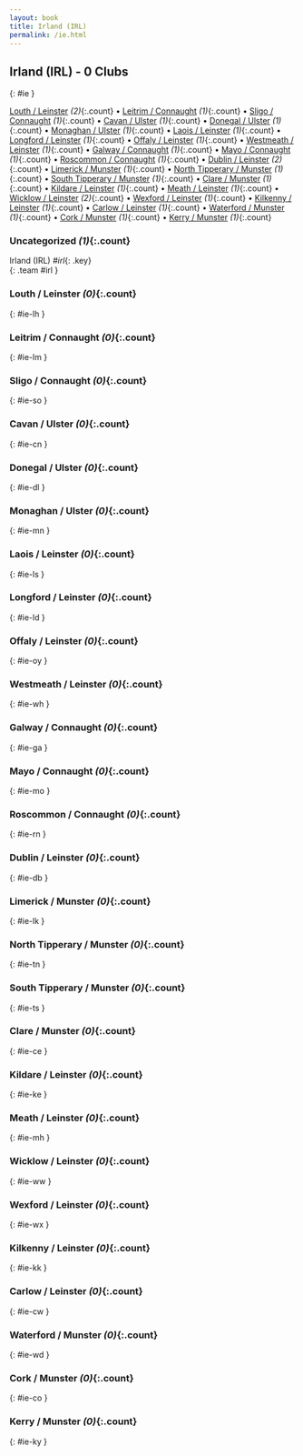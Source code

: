 ```yaml
---
layout: book
title: Irland (IRL)
permalink: /ie.html
---
```


## Irland (IRL) - 0 Clubs
{: #ie }






[Louth / Leinster](#ie-lh) _(2)_{:.count} • [Leitrim / Connaught](#ie-lm) _(1)_{:.count} • [Sligo / Connaught](#ie-so) _(1)_{:.count} • [Cavan / Ulster](#ie-cn) _(1)_{:.count} • [Donegal / Ulster](#ie-dl) _(1)_{:.count} • [Monaghan / Ulster](#ie-mn) _(1)_{:.count} • [Laois / Leinster](#ie-ls) _(1)_{:.count} • [Longford / Leinster](#ie-ld) _(1)_{:.count} • [Offaly / Leinster](#ie-oy) _(1)_{:.count} • [Westmeath / Leinster](#ie-wh) _(1)_{:.count} • [Galway / Connaught](#ie-ga) _(1)_{:.count} • [Mayo / Connaught](#ie-mo) _(1)_{:.count} • [Roscommon / Connaught](#ie-rn) _(1)_{:.count} • [Dublin / Leinster](#ie-db) _(2)_{:.count} • [Limerick / Munster](#ie-lk) _(1)_{:.count} • [North Tipperary / Munster](#ie-tn) _(1)_{:.count} • [South Tipperary / Munster](#ie-ts) _(1)_{:.count} • [Clare / Munster](#ie-ce) _(1)_{:.count} • [Kildare / Leinster](#ie-ke) _(1)_{:.count} • [Meath / Leinster](#ie-mh) _(1)_{:.count} • [Wicklow / Leinster](#ie-ww) _(2)_{:.count} • [Wexford / Leinster](#ie-wx) _(1)_{:.count} • [Kilkenny / Leinster](#ie-kk) _(1)_{:.count} • [Carlow / Leinster](#ie-cw) _(1)_{:.count} • [Waterford / Munster](#ie-wd) _(1)_{:.count} • [Cork / Munster](#ie-co) _(1)_{:.count} • [Kerry / Munster](#ie-ky) _(1)_{:.count}


### Uncategorized _(1)_{:.count}

Irland  (IRL)  _#irl_{: .key} <br>
{: .team #irl }



### Louth / Leinster _(0)_{:.count}
{: #ie-lh }





<div class='columns300' markdown='1'>


</div>



### Leitrim / Connaught _(0)_{:.count}
{: #ie-lm }





<div class='columns300' markdown='1'>


</div>



### Sligo / Connaught _(0)_{:.count}
{: #ie-so }





<div class='columns300' markdown='1'>


</div>



### Cavan / Ulster _(0)_{:.count}
{: #ie-cn }





<div class='columns300' markdown='1'>


</div>



### Donegal / Ulster _(0)_{:.count}
{: #ie-dl }





<div class='columns300' markdown='1'>


</div>



### Monaghan / Ulster _(0)_{:.count}
{: #ie-mn }





<div class='columns300' markdown='1'>


</div>



### Laois / Leinster _(0)_{:.count}
{: #ie-ls }





<div class='columns300' markdown='1'>


</div>



### Longford / Leinster _(0)_{:.count}
{: #ie-ld }





<div class='columns300' markdown='1'>


</div>



### Offaly / Leinster _(0)_{:.count}
{: #ie-oy }





<div class='columns300' markdown='1'>


</div>



### Westmeath / Leinster _(0)_{:.count}
{: #ie-wh }





<div class='columns300' markdown='1'>


</div>



### Galway / Connaught _(0)_{:.count}
{: #ie-ga }





<div class='columns300' markdown='1'>


</div>



### Mayo / Connaught _(0)_{:.count}
{: #ie-mo }





<div class='columns300' markdown='1'>


</div>



### Roscommon / Connaught _(0)_{:.count}
{: #ie-rn }





<div class='columns300' markdown='1'>


</div>



### Dublin / Leinster _(0)_{:.count}
{: #ie-db }





<div class='columns300' markdown='1'>


</div>



### Limerick / Munster _(0)_{:.count}
{: #ie-lk }





<div class='columns300' markdown='1'>


</div>



### North Tipperary / Munster _(0)_{:.count}
{: #ie-tn }





<div class='columns300' markdown='1'>


</div>



### South Tipperary / Munster _(0)_{:.count}
{: #ie-ts }





<div class='columns300' markdown='1'>


</div>



### Clare / Munster _(0)_{:.count}
{: #ie-ce }





<div class='columns300' markdown='1'>


</div>



### Kildare / Leinster _(0)_{:.count}
{: #ie-ke }





<div class='columns300' markdown='1'>


</div>



### Meath / Leinster _(0)_{:.count}
{: #ie-mh }





<div class='columns300' markdown='1'>


</div>



### Wicklow / Leinster _(0)_{:.count}
{: #ie-ww }





<div class='columns300' markdown='1'>


</div>



### Wexford / Leinster _(0)_{:.count}
{: #ie-wx }





<div class='columns300' markdown='1'>


</div>



### Kilkenny / Leinster _(0)_{:.count}
{: #ie-kk }





<div class='columns300' markdown='1'>


</div>



### Carlow / Leinster _(0)_{:.count}
{: #ie-cw }





<div class='columns300' markdown='1'>


</div>



### Waterford / Munster _(0)_{:.count}
{: #ie-wd }





<div class='columns300' markdown='1'>


</div>



### Cork / Munster _(0)_{:.count}
{: #ie-co }





<div class='columns300' markdown='1'>


</div>



### Kerry / Munster _(0)_{:.count}
{: #ie-ky }





<div class='columns300' markdown='1'>


</div>


 
